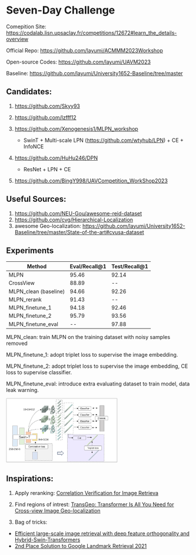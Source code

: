 # Seven-Day Challenge

Comepition Site: https://codalab.lisn.upsaclay.fr/competitions/12672#learn_the_details-overview

Official Repo: https://github.com/layumi/ACMMM2023Workshop

Open-source Codes: https://github.com/layumi/UAVM2023

Baseline: https://github.com/layumi/University1652-Baseline/tree/master


## Candidates:

1. https://github.com/Skyy93

2. https://github.com/lzfff12

3. https://github.com/Xenogenesis1/MLPN_workshop
    - SwinT + Multi-scale LPN (https://github.com/wtyhub/LPN) + CE + InfoNCE

4. https://github.com/HuHu246/DPN
    - ResNet + LPN + CE

5. https://github.com/BingY998/UAVCompetition_WorkShop2023

## Useful Sources:

1. https://github.com/NEU-Gou/awesome-reid-dataset
2. https://github.com/cvg/Hierarchical-Localization
3. awesome Geo-localization: https://github.com/layumi/University1652-Baseline/tree/master/State-of-the-art#cvusa-dataset

## Experiments

| Method                    | Eval/Recall@1  | Test/Recall@1 |
| ------------------------- | -------------  | ------------- |
| MLPN                      | 95.46          | 92.14         |
| CrossView                 | 88.89          | --            |
| MLPN_clean (baseline)     | 94.66          | 92.26         |
| MLPN_rerank               | 91.43          | --            |
| MLPN_finetune_1           | 94.18          | 92.46         |
| MLPN_finetune_2           | 95.79          | 93.56         |
| MLPN_finetune_eval        | --             | 97.88         |

MLPN_clean: train MLPN on the training dataset with noisy samples removed

MLPN_finetune_1: adopt triplet loss to supervise the image embedding.

MLPN_finetune_2: adopt triplet loss to supervise the image embedding, CE loss to supervise classifier.

MLPN_finetune_eval: introduce extra evaluating dataset to train model, data leak warning.

 <img src='./images/geoloc.png' width=60%>

## Inspirations:

1. Apply reranking: [Correlation Verification for Image Retrieva](https://openaccess.thecvf.com/content/CVPR2022/html/Lee_Correlation_Verification_for_Image_Retrieval_CVPR_2022_paper.html)

2. Find regions of intrest: [TransGeo: Transformer Is All You Need for Cross-view Image Geo-localization](https://openaccess.thecvf.com/content/CVPR2022/html/Zhu_TransGeo_Transformer_Is_All_You_Need_for_Cross-View_Image_Geo-Localization_CVPR_2022_paper.html)

3. Bag of tricks: 
- [Efficient large-scale image retrieval with deep feature orthogonality and Hybrid-Swin-Transformers](https://arxiv.org/abs/2110.03786)
- [2nd Place Solution to Google Landmark Retrieval 2021](https://arxiv.org/abs/2110.04294)

 